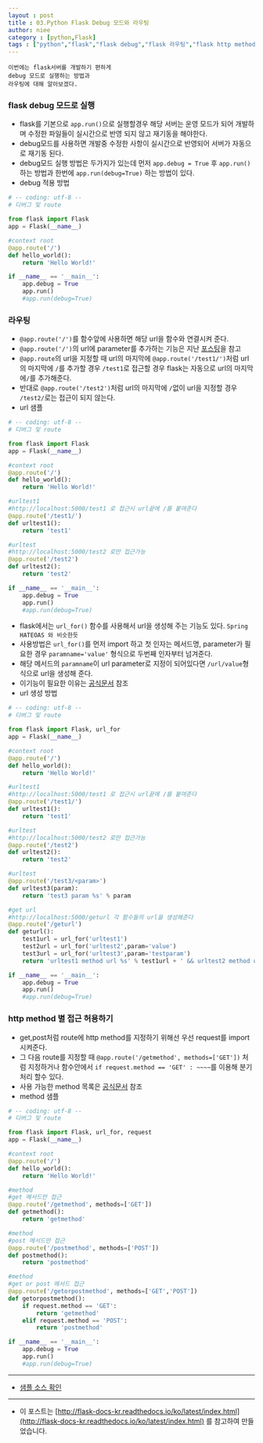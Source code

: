 ```yaml
---
layout : post
title : 03.Python Flask Debug 모드와 라우팅
author: niee
category : [python,Flask]
tags : ["python","flask","flask debug","flask 라우팅","flask http method", "flask url_for"]
---
```


```
이번에는 flask서버를 개발하기 편하게
debug 모드로 실행하는 방법과
라우팅에 대해 알아보겠다.
```

### flask debug 모드로 실행
- flask를 기본으로 ```app.run()```으로 실행할경우 해당 서버는 운영 모드가 되어 개발하며 수정한 파일들이 실시간으로 반영 되지 않고 재기동을 해야한다.
- debug모드를 사용하면 개발중 수정한 사항이 실시간으로 반영되어 서버가 자동으로 재기동 된다.
- debug모드 실행 방법은 두가지가 있는데 먼저 ```app.debug = True``` 후 ```app.run()``` 하는 방법과 한번에 ```app.run(debug=True)``` 하는 방법이 있다.
- debug 적용 방법

```python
# -- coding: utf-8 --
# 디버그 및 route

from flask import Flask
app = Flask(__name__)

#context root
@app.route('/')
def hello_world():
    return 'Hello World!'

if __name__ == '__main__':
    app.debug = True
    app.run()
    #app.run(debug=True)
```

### 라우팅
- ```@app.route('/')```를 함수앞에 사용하면 해당 url을 함수와 연결시켜 준다.
- ```@app.route('/')```의 url에 parameter를 추가하는 기능은 지난 [포스팅](/python/flask/02-python-flask.html)을 참고
- ```@app.route```의 url을 지정할 때 url의 마지막에 ```@app.route('/test1/')```처럼 url의 마지막에 ```/```를 추가할 경우 ```/test1```로 접근할 경우 flask는 자동으로 url의 마지막에```/```를 추가해준다.
- 반대로 ```@app.route('/test2')```처럼 url의 마지막에 ```/```없이 url을 지정할 경우 ```/test2/```로는 접근이 되지 않는다.
- url 샘플

```python
# -- coding: utf-8 --
# 디버그 및 route

from flask import Flask
app = Flask(__name__)

#context root
@app.route('/')
def hello_world():
    return 'Hello World!'

#urltest1
#http://localhost:5000/test1 로 접근시 url끝에 /를 붙여준다
@app.route('/test1/')
def urltest1():
    return 'test1'

#urltest
#http://localhost:5000/test2 로만 접근가능
@app.route('/test2')
def urltest2():
    return 'test2'

if __name__ == '__main__':
    app.debug = True
    app.run()
    #app.run(debug=True)
```

- flask에서는 ```url_for()``` 함수를 사용해서 url을 생성해 주는 기능도 있다. ```Spring HATEOAS 와 비슷한듯```
- 사용방법은 ```url_for()```를 먼저 import 하고 첫 인자는 메서드명, parameter가 필요한 경우 ```paramname='value'``` 형식으로 두번째 인자부터 넘겨준다.
- 해당 메서드의 ```paramname```이 url parameter로 지정이 되어있다면 ```/url/value```형식으로 url을 생성해 준다.
- 이기능이 필요한 이유는 [공식문서](http://flask-docs-kr.readthedocs.io/ko/latest/quickstart.html#url) 참조
- url 생성 방법

```python
# -- coding: utf-8 --
# 디버그 및 route

from flask import Flask, url_for
app = Flask(__name__)

#context root
@app.route('/')
def hello_world():
    return 'Hello World!'

#urltest1
#http://localhost:5000/test1 로 접근시 url끝에 /를 붙여준다
@app.route('/test1/')
def urltest1():
    return 'test1'

#urltest
#http://localhost:5000/test2 로만 접근가능
@app.route('/test2')
def urltest2():
    return 'test2'

#urltest
@app.route('/test3/<param>')
def urltest3(param):
    return 'test3 param %s' % param

#get url
#http://localhost:5000/geturl 각 함수들의 url을 생성해준다
@app.route('/geturl')
def geturl():
    test1url = url_for('urltest1')
    test2url = url_for('urltest2',param='value')
    test3url = url_for('urltest3',param='testparam')
    return 'urltest1 method url %s' % test1url + ' && urltest2 method url %s' % test2url + ' && test3url method url %s' % test3url

if __name__ == '__main__':
    app.debug = True
    app.run()
    #app.run(debug=True)
```

### http method 별 접근 허용하기
- get,post처럼 route에 http method를 지정하기 위해선 우선 request를 import 시켜준다.
- 그 다음 route를 지정할 때 ```@app.route('/getmethod', methods=['GET'])``` 처럼 지정하거나 함수안에서 ```if request.method == 'GET' : ~~~~```를 이용해 분기처리 할수 있다.
- 사용 가능한 method 목록은 [공식문서](http://flask-docs-kr.readthedocs.io/ko/latest/quickstart.html#http
) 참조
- method 샘플

```python
# -- coding: utf-8 --
# 디버그 및 route

from flask import Flask, url_for, request
app = Flask(__name__)

#context root
@app.route('/')
def hello_world():
    return 'Hello World!'

#method
#get 메서드만 접근
@app.route('/getmethod', methods=['GET'])
def getmethod():
    return 'getmethod'

#method
#post 메서드만 접근
@app.route('/postmethod', methods=['POST'])
def postmethod():
    return 'postmethod'

#method
#get or post 메서드 접근
@app.route('/getorpostmethod', methods=['GET','POST'])
def getorpostmethod():
    if request.method == 'GET':
        return 'getmethod'
    elif request.method == 'POST':
        return 'postmethod'

if __name__ == '__main__':
    app.debug = True
    app.run()
    #app.run(debug=True)
```

----------

- [샘플 소스 확인](https://github.com/ParkMinKyu/flasksample/blob/master/route.py)

----------

- 이 포스트는 [http://flask-docs-kr.readthedocs.io/ko/latest/index.html](http://flask-docs-kr.readthedocs.io/ko/latest/index.html) 를 참고하여 만들었습니다.
